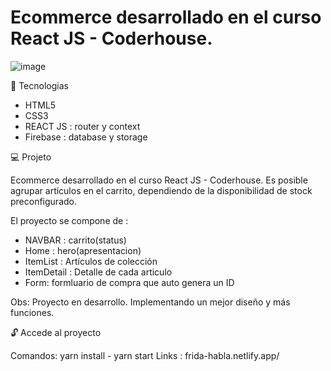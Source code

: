  # Ecommerce desarrollado en el curso React JS - Coderhouse. 
 
![image](https://user-images.githubusercontent.com/63380921/128605133-383f33ca-089a-49f2-b13c-fa81b35ab9b1.png)



🚀 Tecnologias

- HTML5
- CSS3
- REACT JS : router y context
- Firebase : database y storage

💻 Projeto

Ecommerce desarrollado en el curso React JS - Coderhouse. 
Es posible agrupar artículos en el carrito, dependiendo de la disponibilidad de stock preconfigurado.

El proyecto se compone de :
 - NAVBAR : carrito(status)
 - Home : hero(apresentacion)
 - ItemList : Artículos de colección
 - ItemDetail : Detalle de cada articulo
 - Form: formluario de compra que auto genera un ID
 
 Obs: Proyecto en desarrollo. Implementando un mejor diseño y más funciones.
 
 🔓 Accede al proyecto
 
 Comandos: yarn install - yarn start
 Links : frida-habla.netlify.app/

